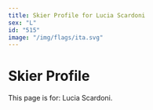 ```yaml
---
title: Skier Profile for Lucia Scardoni
sex: "L"
id: "515"
image: "/img/flags/ita.svg" 
---
```


# Skier Profile

This page is for: Lucia Scardoni.
    